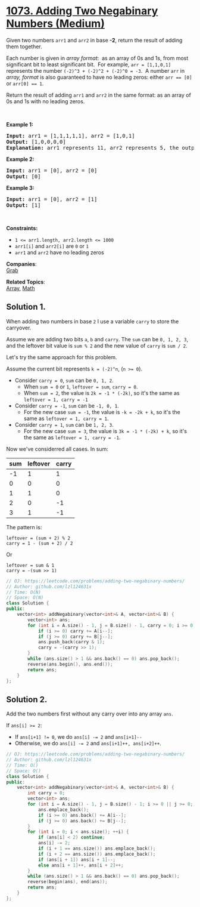 # [1073. Adding Two Negabinary Numbers (Medium)](https://leetcode.com/problems/adding-two-negabinary-numbers/)

<p>Given two numbers <code>arr1</code> and <code>arr2</code> in base <strong>-2</strong>, return the result of adding them together.</p>

<p>Each number is given in <em>array format</em>:&nbsp; as an array of 0s and 1s, from most significant bit to least significant bit.&nbsp; For example, <code>arr = [1,1,0,1]</code> represents the number <code>(-2)^3&nbsp;+ (-2)^2 + (-2)^0 = -3</code>.&nbsp; A number <code>arr</code> in <em>array, format</em> is also guaranteed to have no leading zeros: either&nbsp;<code>arr == [0]</code> or <code>arr[0] == 1</code>.</p>

<p>Return the result of adding <code>arr1</code> and <code>arr2</code> in the same format: as an array of 0s and 1s with no leading zeros.</p>

<p>&nbsp;</p>
<p><strong>Example 1:</strong></p>

<pre><strong>Input:</strong> arr1 = [1,1,1,1,1], arr2 = [1,0,1]
<strong>Output:</strong> [1,0,0,0,0]
<strong>Explanation: </strong>arr1 represents 11, arr2 represents 5, the output represents 16.
</pre>

<p><strong>Example 2:</strong></p>

<pre><strong>Input:</strong> arr1 = [0], arr2 = [0]
<strong>Output:</strong> [0]
</pre>

<p><strong>Example 3:</strong></p>

<pre><strong>Input:</strong> arr1 = [0], arr2 = [1]
<strong>Output:</strong> [1]
</pre>

<p>&nbsp;</p>
<p><strong>Constraints:</strong></p>

<ul>
	<li><code>1 &lt;= arr1.length,&nbsp;arr2.length &lt;= 1000</code></li>
	<li><code>arr1[i]</code>&nbsp;and <code>arr2[i]</code> are&nbsp;<code>0</code> or <code>1</code></li>
	<li><code>arr1</code> and <code>arr2</code> have no leading zeros</li>
</ul>


**Companies**:  
[Grab](https://leetcode.com/company/grab)

**Related Topics**:  
[Array](https://leetcode.com/tag/array/), [Math](https://leetcode.com/tag/math/)

## Solution 1.

When adding two numbers in base `2` I use a variable `carry` to store the carryover.

Assume we are adding two bits `a`, `b` and `carry`. The `sum` can be `0, 1, 2, 3`, and the leftover bit value is `sum % 2` and the new value of `carry` is `sum / 2`.


Let's try the same approach for this problem.

Assume the current bit represents `k = (-2)^n`, (`n >= 0`).

* Consider `carry = 0`, `sum` can be `0, 1, 2`.
  * When `sum = 0` or `1`, `leftover = sum`, `carry = 0`.
  * When `sum = 2`, the value is `2k = -1 * (-2k)`, so it's the same as `leftover = 1, carry = -1`
* Consider `carry = -1`, `sum` can be `-1, 0, 1`.
  * For the new case `sum = -1`, the value is `-k = -2k + k`, so it's the same as `leftover = 1, carry = 1`.
* Consider `carry = 1`, `sum` can be `1, 2, 3`.
  * For the new case `sum = 3`, the value is `3k = -1 * (-2k) + k`, so it's the same as `leftover = 1, carry = -1`.

Now we've considerred all cases. In sum:

sum|leftover|carry|
---|---|---
-1|1|1
0|0|0
1|1|0
2|0|-1
3|1|-1

The pattern is:
```
leftover = (sum + 2) % 2
carry = 1 - (sum + 2) / 2
```
Or
```
leftover = sum & 1
carry = -(sum >> 1)
```

```cpp
// OJ: https://leetcode.com/problems/adding-two-negabinary-numbers/
// Author: github.com/lzl124631x
// Time: O(N)
// Space: O(N)
class Solution {
public:
    vector<int> addNegabinary(vector<int>& A, vector<int>& B) {
        vector<int> ans;
        for (int i = A.size() - 1, j = B.size() - 1, carry = 0; i >= 0 || j >= 0 || carry;) {
            if (i >= 0) carry += A[i--];
            if (j >= 0) carry += B[j--];
            ans.push_back(carry & 1);
            carry = -(carry >> 1);
        }
        while (ans.size() > 1 && ans.back() == 0) ans.pop_back();
        reverse(ans.begin(), ans.end());
        return ans;
    }
};
```

## Solution 2.

Add the two numbers first without any carry over into any array `ans`.

If `ans[i] >= 2`:
* If `ans[i+1] != 0`, we do `ans[i] -= 2` and `ans[i+1]--`
* Otherwise, we do `ans[i] -= 2` and `ans[i+1]++, ans[i+2]++`.

```cpp
// OJ: https://leetcode.com/problems/adding-two-negabinary-numbers/
// Author: github.com/lzl124631x
// Time: O()
// Space: O()
class Solution {
public:
    vector<int> addNegabinary(vector<int>& A, vector<int>& B) {
        int carry = 0;
        vector<int> ans;
        for (int i = A.size() - 1, j = B.size() - 1; i >= 0 || j >= 0;) {
            ans.emplace_back();
            if (i >= 0) ans.back() += A[i--];
            if (j >= 0) ans.back() += B[j--];
        }
        for (int i = 0; i < ans.size(); ++i) {
            if (ans[i] < 2) continue;
            ans[i] -= 2;
            if (i + 1 == ans.size()) ans.emplace_back();
            if (i + 2 == ans.size()) ans.emplace_back();
            if (ans[i + 1]) ans[i + 1]--;
            else ans[i + 1]++, ans[i + 2]++;
        }
        while (ans.size() > 1 && ans.back() == 0) ans.pop_back();
        reverse(begin(ans), end(ans));
        return ans;
    }
};
```